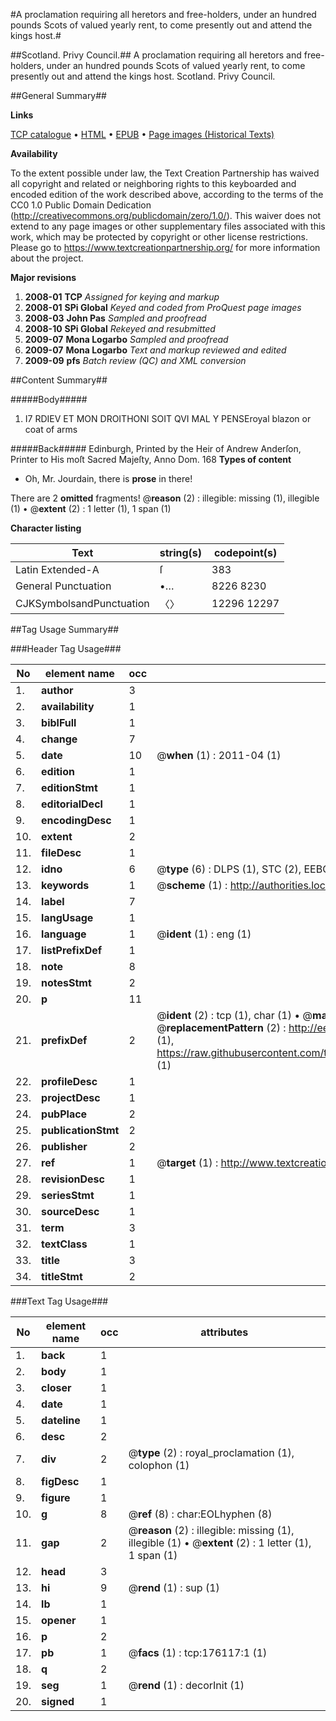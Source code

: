 #A proclamation requiring all heretors and free-holders, under an hundred pounds Scots of valued yearly rent, to come presently out and attend the kings host.#

##Scotland. Privy Council.##
A proclamation requiring all heretors and free-holders, under an hundred pounds Scots of valued yearly rent, to come presently out and attend the kings host.
Scotland. Privy Council.

##General Summary##

**Links**

[TCP catalogue](http://www.ota.ox.ac.uk/tcp/)  • 
[HTML](http://tei.it.ox.ac.uk/tcp/Texts-HTML/free/B05/B05732.html)  • 
[EPUB](http://tei.it.ox.ac.uk/tcp/Texts-EPUB/free/B05/B05732.epub) • 
[Page images (Historical Texts)](https://historicaltexts.jisc.ac.uk/eebo-52615091e)

**Availability**

To the extent possible under law, the Text Creation Partnership has waived all copyright and related or neighboring rights to this keyboarded and encoded edition of the work described above, according to the terms of the CC0 1.0 Public Domain Dedication (http://creativecommons.org/publicdomain/zero/1.0/). This waiver does not extend to any page images or other supplementary files associated with this work, which may be protected by copyright or other license restrictions. Please go to https://www.textcreationpartnership.org/ for more information about the project.

**Major revisions**

1. __2008-01__ __TCP__ *Assigned for keying and markup*
1. __2008-01__ __SPi Global__ *Keyed and coded from ProQuest page images*
1. __2008-03__ __John Pas__ *Sampled and proofread*
1. __2008-10__ __SPi Global__ *Rekeyed and resubmitted*
1. __2009-07__ __Mona Logarbo__ *Sampled and proofread*
1. __2009-07__ __Mona Logarbo__ *Text and markup reviewed and edited*
1. __2009-09__ __pfs__ *Batch review (QC) and XML conversion*

##Content Summary##

#####Body#####

1. I7 RDIEV ET MON DROITHONI SOIT QVI MAL Y PENSEroyal blazon or coat of arms

#####Back#####
Edinburgh, Printed by the Heir of Andrew Anderſon, Printer to His moſt Sacred Majeſty, Anno Dom. 168
**Types of content**

  * Oh, Mr. Jourdain, there is **prose** in there!

There are 2 **omitted** fragments! 
 @__reason__ (2) : illegible: missing (1), illegible (1)  •  @__extent__ (2) : 1 letter (1), 1 span (1)

**Character listing**


|Text|string(s)|codepoint(s)|
|---|---|---|
|Latin Extended-A|ſ|383|
|General Punctuation|•…|8226 8230|
|CJKSymbolsandPunctuation|〈〉|12296 12297|

##Tag Usage Summary##

###Header Tag Usage###

|No|element name|occ|attributes|
|---|---|---|---|
|1.|__author__|3||
|2.|__availability__|1||
|3.|__biblFull__|1||
|4.|__change__|7||
|5.|__date__|10| @__when__ (1) : 2011-04 (1)|
|6.|__edition__|1||
|7.|__editionStmt__|1||
|8.|__editorialDecl__|1||
|9.|__encodingDesc__|1||
|10.|__extent__|2||
|11.|__fileDesc__|1||
|12.|__idno__|6| @__type__ (6) : DLPS (1), STC (2), EEBO-CITATION (1), OCLC (1), VID (1)|
|13.|__keywords__|1| @__scheme__ (1) : http://authorities.loc.gov/ (1)|
|14.|__label__|7||
|15.|__langUsage__|1||
|16.|__language__|1| @__ident__ (1) : eng (1)|
|17.|__listPrefixDef__|1||
|18.|__note__|8||
|19.|__notesStmt__|2||
|20.|__p__|11||
|21.|__prefixDef__|2| @__ident__ (2) : tcp (1), char (1)  •  @__matchPattern__ (2) : ([0-9\-]+):([0-9IVX]+) (1), (.+) (1)  •  @__replacementPattern__ (2) : http://eebo.chadwyck.com/downloadtiff?vid=$1&page=$2 (1), https://raw.githubusercontent.com/textcreationpartnership/Texts/master/tcpchars.xml#$1 (1)|
|22.|__profileDesc__|1||
|23.|__projectDesc__|1||
|24.|__pubPlace__|2||
|25.|__publicationStmt__|2||
|26.|__publisher__|2||
|27.|__ref__|1| @__target__ (1) : http://www.textcreationpartnership.org/docs/. (1)|
|28.|__revisionDesc__|1||
|29.|__seriesStmt__|1||
|30.|__sourceDesc__|1||
|31.|__term__|3||
|32.|__textClass__|1||
|33.|__title__|3||
|34.|__titleStmt__|2||


###Text Tag Usage###

|No|element name|occ|attributes|
|---|---|---|---|
|1.|__back__|1||
|2.|__body__|1||
|3.|__closer__|1||
|4.|__date__|1||
|5.|__dateline__|1||
|6.|__desc__|2||
|7.|__div__|2| @__type__ (2) : royal_proclamation (1), colophon (1)|
|8.|__figDesc__|1||
|9.|__figure__|1||
|10.|__g__|8| @__ref__ (8) : char:EOLhyphen (8)|
|11.|__gap__|2| @__reason__ (2) : illegible: missing (1), illegible (1)  •  @__extent__ (2) : 1 letter (1), 1 span (1)|
|12.|__head__|3||
|13.|__hi__|9| @__rend__ (1) : sup (1)|
|14.|__lb__|1||
|15.|__opener__|1||
|16.|__p__|2||
|17.|__pb__|1| @__facs__ (1) : tcp:176117:1 (1)|
|18.|__q__|2||
|19.|__seg__|1| @__rend__ (1) : decorInit (1)|
|20.|__signed__|1||
